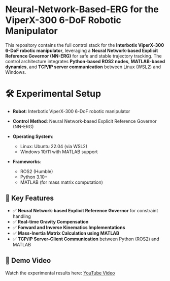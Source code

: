 # Neural-Network-Based-ERG for the ViperX-300 6-DoF Robotic Manipulator
This repository contains the full control stack for the **Interbotix ViperX-300 6-DoF robotic manipulator**, leveraging a **Neural Network-based Explicit Reference Governor (NN-ERG)** for safe and stable trajectory tracking. The control architecture integrates **Python-based ROS2 nodes**, **MATLAB-based dynamics**, and **TCP/IP server communication** between Linux (WSL2) and Windows.


# 🛠️ Experimental Setup

- **Robot**: Interbotix ViperX-300 6-DoF robotic manipulator
- **Control Method**: Neural Network-based Explicit Reference Governor (NN-ERG)
- **Operating System**:
  - Linux: Ubuntu 22.04 (via WSL2)
  - Windows 10/11 with MATLAB support

- **Frameworks**:
  - ROS2 (Humble)
  - Python 3.10+
  - MATLAB (for mass matrix computation)



## 🧠 Key Features

- ✅ **Neural Network-based Explicit Reference Governor** for constraint handling  
- ✅ **Real-time Gravity Compensation**
- ✅ **Forward and Inverse Kinematics Implementations**
- ✅ **Mass-Inertia Matrix Calculation using MATLAB**
- ✅ **TCP/IP Server-Client Communication** between Python (ROS2) and MATLAB


## 🎥 Demo Video

Watch the experimental results here: [YouTube Video](https://www.youtube.com/watch?v=C7nhoAOrIeo)

